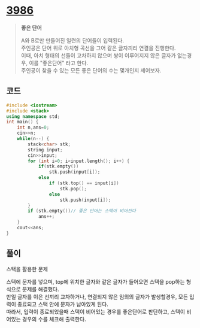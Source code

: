 # [3986](https://www.acmicpc.net/problem/3986)

> __좋은 단어__
>
> A와 B로만 만들어진 일련의 단어들이 입력된다.  
> 주인공은 단어 위로 아치형 곡선을 그어 같은 글자끼리 연결을 진행한다.  
> 이때, 아치 형태의 선들이 교차하지 않으며 쌍이 이루어지지 않은 글자가 없는경우, 이를 "좋은단어" 라고 한다.  
> 주인공이 찾을 수 있는 모든 좋은 단어의 수는 몇개인지 세어보자.  

## 코드

```c++
#include <iostream>
#include <stack>
using namespace std;
int main() {
    int n,ans=0;
    cin>>n;
    while(n--) {
        stack<char> stk;
        string input;
        cin>>input;
        for (int i=0; i<input.length(); i++) {
            if(stk.empty())
                stk.push(input[i]);
            else
                if (stk.top() == input[i])
                    stk.pop();
                else
                    stk.push(input[i]);
        }
        if (stk.empty())// 좋은 단어는 스택이 비어진다
            ans++;
    }
    cout<<ans;
}
```

## 풀이

스택을 활용한 문제

스택에 문자를 넣으며, top에 위치한 글자와 같은 글자가 들어오면 스택을 pop하는 형식으로 문제를 해결했다.  
만일 글자를 이은 선끼리 교차하거나, 연결되지 않은 임의의 글자가 발생할경우, 모든 입력이 종료되고 스택 안에 문자가 남아있게 된다.  
따라서, 입력이 종료되었을때 스택이 비어있는 경우를 좋은단어로 판단하고, 스택이 비어있는 경우의 수를 체크해 출력한다.  
